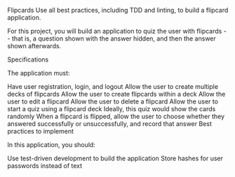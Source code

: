 Flipcards
Use all best practices, including TDD and linting, to build a flipcard application.

For this project, you will build an application to quiz the user with flipcards -- that is, a question shown with the answer hidden, and then the answer shown afterwards.

Specifications  

The application must:

Have user registration, login, and logout
Allow the user to create multiple decks of flipcards
Allow the user to create flipcards within a deck
Allow the user to edit a flipcard
Allow the user to delete a flipcard
Allow the user to start a quiz using a flipcard deck
Ideally, this quiz would show the cards randomly
When a flipcard is flipped, allow the user to choose whether they answered successfully or unsuccessfully, and record that answer
Best practices to implement  

In this application, you should:

Use test-driven development to build the application
Store hashes for user passwords instead of text